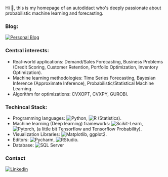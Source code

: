 Hi 🤗, this is my homepage of an autodidact who's deeply passionate about probabilistic machine learning and forecasting. 

### Blog:
[![Personal Blog](https://img.shields.io/badge/blog-black?logo=jekyll&logoColor=white&link=https://callmequant.github.io/)](https://callmequant.github.io/)

### Central interests:

- Real-world applications: Demand/Sales Forecasting, Business Problems (Credit Scoring, Customer Retention, Portfolio Optimization, Inventory Optimization).
- Machine learning methodologies: Time Series Forecasting, Bayesian Inference (Approximate Inference), Probabilistic/Statistical Machine Learning.
- Algorithm for optimizations: CVXOPT, CVXPY, GUROBI.

### Techincal Stack:

- Programming languages: ![Python](https://img.shields.io/badge/-Python-333333?style=flat&logo=python), ![R (Statistics)](https://img.shields.io/badge/-R-333333?style=flat&logo=R&logoColor=276DC3).
- Machine learning (Deep learning) frameworks: ![Scikit-Learn](https://img.shields.io/badge/-Sklearn-d6882f.svg?style=flat&logo=Scikit-learn), ![Pytorch](https://img.shields.io/badge/-Pytorch-a8502f.svg?style=flat&logo=Pytorch), (a little bit Tensorflow and Tensorflow Probability).
- Visualization Libraries: ![Matplotlib](https://img.shields.io/badge/-Matplotlib-fca862.svg?style=flat&logo=matplotlib), ggplot2.
- Editors: ![Pycharm](http://img.shields.io/badge/-Pycharm-49e031.svg?style=flat&logo=Pycharm), ![RStudio](https://img.shields.io/badge/-RStudio-333333?style=flat&logo=rstudio).
- Database: ![SQL Server](https://img.shields.io/badge/-SQL-1d586e.svg?style=flat&logo=SQL)

### Contact 
[![Linkedin](https://img.shields.io/badge/linkedin-black?logo=Linkedin&logoColor=white&link=https://www.linkedin.com/in/binh-ho-899390193/)](https://www.linkedin.com/in/binh-ho-899390193/)

